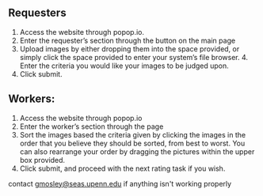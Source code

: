 Requesters
----------
1. Access the website through popop.io.
2. Enter the requester’s section through the button on the main page 
3. Upload images by either dropping them into the space provided, or simply click the space provided to enter your system’s file browser. 4. Enter the criteria you would like your images to be judged upon. 
5. Click submit. 

Workers: 
--------
1. Access the website through popop.io
2. Enter the worker’s section through the page 
3. Sort the images based the criteria given by clicking the images in the order that you believe they should be sorted, from best to worst. You can also rearrange your order by dragging the pictures within the upper box provided. 
4. Click submit, and proceed with the next rating task if you wish. 

contact gmosley@seas.upenn.edu if anything isn't working properly
